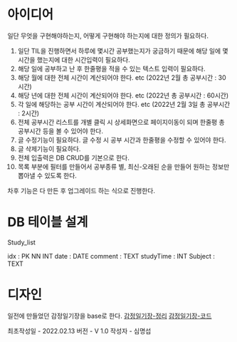 # 아이디어

일단 무엇을 구현해야하는지, 어떻게 구현해야 하는지에 대한 정의가 필요하다.

1. 일단 TIL을 진행하면서 하루에 몇시간 공부했는지가 궁금하기 때문에 해당 일에 몇 시간을 했는지에 대한 시간입력이 필요하다.
2. 해당 일에 공부하고 난 후 한줄평을 적을 수 있는 텍스트 입력이 필요하다.
3. 해당 월에 대한 전체 시간이 계산되어야 한다. etc (2022년 2월 총 공부시간 : 30시간)
4. 해당 년에 대한 전체 시간이 계산되어야 한다. etc (2022년 총 공부시간 : 60시간)
5. 각 일에 해당하는 공부 시간이 계산되어야 한다. etc (2022년 2월 3일 총 공부시간 : 2시간)
6. 전체 공부시간 리스트를 개별 클릭 시 상세화면으로 페이지이동이 되며 한줄평 총 공부시간 등을 볼 수 있어야 한다.
7. 글 수정기능이 필요하다. 글 수정 시 공부 시간과 한줄평을 수정할 수 있어야 한다.
8. 글 삭제기능이 필요하다.
9. 전체 입출력은 DB CRUD를 기본으로 한다.
10. 목록 부분에 필터를 만들어서 공부종류 별, 최신-오래된 순을 만들어 원하는 정보만 뽑아낼 수 있도록 한다.

차후 기능은 다 만든 후 업그레이드 하는 식으로 진행한다.

# DB 테이블 설계

Study_list

idx : PK NN INT
date : DATE
comment : TEXT
studyTime : INT
Subject : TEXT

# 디자인

일전에 만들었던 감정일기장을 base로 한다.
[감정일기장-정리](https://github.com/MyoungSeob-Pohang/daily-TIL/tree/main/Code-Review)
[감정일기장-코드](https://github.com/MyoungSeob-Pohang/React-Diary-Upgrade)

최초작성일 - 2022.02.13
버전 - V 1.0
작성자 - 심명섭
